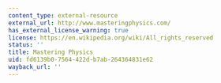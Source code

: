 ```yaml
---
content_type: external-resource
external_url: http://www.masteringphysics.com/
has_external_license_warning: true
license: https://en.wikipedia.org/wiki/All_rights_reserved
status: ''
title: Mastering Physics
uid: fd6139b0-7564-422d-b7ab-264364831e62
wayback_url: ''
---
```

